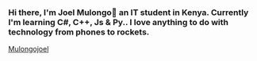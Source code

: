 ### Hi there, I'm Joel Mulongo👋 an IT student in Kenya. Currently I'm learning C#, C++, Js & Py.. I love anything to do with technology from phones to rockets.

<!DOCTYPE html>
<html lang="en">
  <body>
    <a href="https://twitter.com/MulongoJoel?s=09">
      Mulongojoel
    </a>
  </body>
</html>
